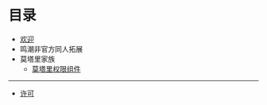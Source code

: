 # 目录

* [欢迎](README.md)
* 鸣潮非官方同人拓展
* 莫塔里家族
  * [莫塔里权限组件](/montelli/permission-montelli)

------------

* [许可](THIRD_PARTY_NOTICE.md)

